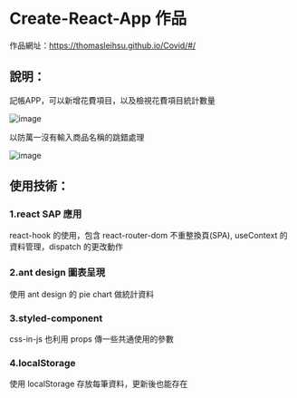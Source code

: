# Create-React-App 作品

作品網址：https://thomasleihsu.github.io/Covid/#/

## 說明：

記帳APP，可以新增花費項目，以及檢視花費項目統計數量

![image](https://github.com/ThomasLeiHsu/Keep-Account/blob/master/screen-shot/screenshot1.gif)

以防萬一沒有輸入商品名稱的跳錯處理

![image](https://github.com/ThomasLeiHsu/Keep-Account/blob/master/screen-shot/screenshot2.gif)


## 使用技術：

### 1.react SAP 應用

react-hook 的使用，包含 react-router-dom 不重整換頁(SPA), useContext 的資料管理，dispatch 的更改動作

### 2.ant design 圖表呈現

使用 ant design 的 pie chart 做統計資料

### 3.styled-component

css-in-js 也利用 props 傳一些共通使用的參數

### 4.localStorage

使用 localStorage 存放每筆資料，更新後也能存在
